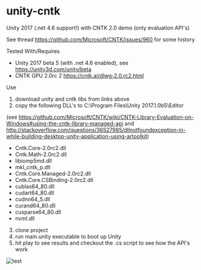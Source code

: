 # unity-cntk
Unity 2017 (.net 4.6 support!) with CNTK 2.0 demo (only evaluation API's)

See thread https://github.com/Microsoft/CNTK/issues/960 for some history 

Tested With/Requires
- Unity 2017 beta 5 (with .net 4.6 enabled), see https://unity3d.com/unity/beta
- CNTK GPU 2.0rc 2 https://cntk.ai/dlwg-2.0.rc2.html

Use
1) download unity and cntk libs from links above
2) copy the following DLL's to C:\Program Files\Unity 2017.1.0b5\Editor 

(see https://github.com/Microsoft/CNTK/wiki/CNTK-Library-Evaluation-on-Windows#using-the-cntk-library-managed-api 
and http://stackoverflow.com/questions/36527985/dllnotfoundexception-in-while-building-desktop-unity-application-using-artoolkit)

  - Cntk.Core-2.0rc2.dll
  - Cntk.Math-2.0rc2.dll
  - libiomp5md.dll
  - mkl_cntk_p.dll
  - Cntk.Core.Managed-2.0rc2.dll
  - Cntk.Core.CSBinding-2.0rc2.dll
  - cublas64_80.dll
  - cudart64_80.dll
  - cudnn64_5.dll
  - curand64_80.dll
  - cusparse64_80.dll
  - nvml.dll
  
3) clone project
4) run main.unity executable to boot up Unity
5) hit play to see results and checkout the .cs script to see how the API's work

![test](https://cloud.githubusercontent.com/assets/6376127/26030649/fb312fd4-3858-11e7-8e1d-947ac4d7e965.png)
